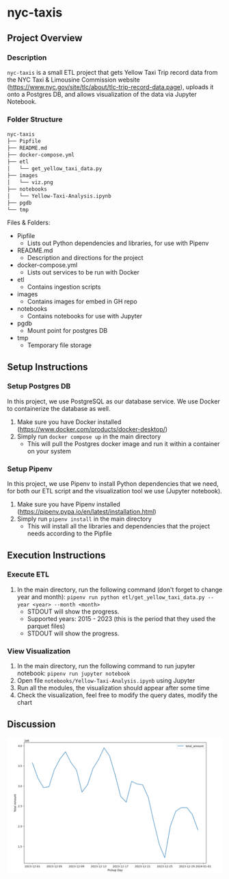 # nyc-taxis

## Project Overview

### Description
`nyc-taxis` is a small ETL project that gets Yellow Taxi Trip record data from the NYC Taxi & Limousine Commission website (https://www.nyc.gov/site/tlc/about/tlc-trip-record-data.page), uploads it onto a Postgres DB, and allows visualization of the data via Jupyter Notebook. 

### Folder Structure
```
nyc-taxis
├── Pipfile
├── README.md
├── docker-compose.yml
├── etl
│   └── get_yellow_taxi_data.py
├── images
│   └── viz.png
├── notebooks
│   └── Yellow-Taxi-Analysis.ipynb
├── pgdb
└── tmp
```
Files & Folders:
- Pipfile
  - Lists out Python dependencies and libraries, for use with Pipenv
- README.md
  - Description and directions for the project
- docker-compose.yml
  - Lists out services to be run with Docker
- etl
  - Contains ingestion scripts
- images
  - Contains images for embed in GH repo
- notebooks
  - Contains notebooks for use with Jupyter
- pgdb
  - Mount point for postgres DB
- tmp
  - Temporary file storage

## Setup Instructions

### Setup Postgres DB
In this project, we use PostgreSQL as our database service. We use Docker to containerize the database as well.
1. Make sure you have Docker installed (https://www.docker.com/products/docker-desktop/)
2. Simply run `docker compose up` in the main directory
   - This will pull the Postgres docker image and run it within a container on your system

### Setup Pipenv
In this project, we use Pipenv to install Python dependencies that we need, for both our ETL script and the visualization tool we use (Jupyter notebook).
1. Make sure you have Pipenv installed (https://pipenv.pypa.io/en/latest/installation.html)
2. Simply run `pipenv install` in the main directory
   - This will install all the libraries and dependencies that the project needs according to the Pipfile

## Execution Instructions

### Execute ETL
1. In the main directory, run the following command (don't forget to change year and month): `pipenv run python etl/get_yellow_taxi_data.py --year <year> --month <month>`
   - STDOUT will show the progress.
   - Supported years: 2015 - 2023 (this is the period that they used the parquet files)
   - STDOUT will show the progress.

### View Visualization
1. In the main directory, run the following command to run jupyter notebook: `pipenv run jupyter notebook`
2. Open file `notebooks/Yellow-Taxi-Analysis.ipynb` using Jupyter
3. Run all the modules, the visualization should appear after some time
4. Check the visualization, feel free to modify the query dates, modify the chart

## Discussion

![Data for 2023 December](/images/viz.png)
